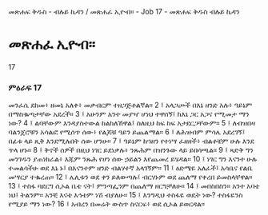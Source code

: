 ﻿
መጽሐፍ ቅዱስ - ብሉይ ኪዳን / መጽሐፈ ኢዮብ። - Job 17 - መጽሐፍ ቅዱስ ብሉይ ኪዳን
# መጽሐፈ ኢዮብ።
17
### ምዕራፍ 17
መንፈሴ ደከመ፥ ዘመኔ አለቀ፥ መቃብርም ተዘጋጅቶልኛል።
2 ፤ አላጋጮች በእኔ ዘንድ አሉ፥ ዓይኔም በማስቈጣታቸው አደረች።
3 ፤ አሁንም አንተ መያዣ ሆነህ ተዋሰኝ፤ ከእኔ ጋር አጋና የሚመታ ማን ነው?
4 ፤ ልባቸውም እንዳያስተውል ከልክለኸዋል፤ ስለዚህ ከፍ ከፍ አታደርጋቸውም።
5 ፤ ለብዝበዛ ባልንጀሮቹን አሳልፎ የሚሰጥ ሰው፥ የልጆቹ ዓይን ይጨልማል።
6 ፤ ለሕዝብም ምሳሌ አደረገኝ፤ በፊቱ ላይ ጺቅ እንደሚሉበት ሰው ሆንሁ።
7 ፤ ዓይኔም ከኀዘን የተነሣ ፈዘዘች፥ ብልቶቼም ሁሉ እንደ ጥላ ሆኑ።
8 ፤ ቅኖች ሰዎች በዚህ ነገር ይደነቃሉ፥ ንጹሕም በዝንጉው ላይ ይበሳጫል።
9 ፤ ጻድቅ ግን መንገዱን ያጠነክራል፥ እጁም ንጹሕ የሆነ ሰው ኃይልን እየጨመረ ይሄዳል። 
10 ፤ ነገር ግን እናንተ ሁሉ ተመልሳችሁ ወደ እኔ ኑ፤ በእናንተም ዘንድ ብልሃተኛ አላገኝም። 
11 ፤ ዕድሜዬ አለፈች፤ አሳቤና የልቤ መሣርያ ተቈረጠ። 
12 ፤ ሌሊቱን ወደ ቀን ይለውጣሉ፤ ብርሃኑም ወደ ጨለማ የቀረበ ይመስላቸዋል። 
13 ፤ ተስፋ ባደርግ ሲኦል ቤቴ ናት፤ ምንጣፌንም በጨለማ ዘርግቻለሁ። 
14 ፤ መበስበስን። አንተ አባቴ ነህ፤ ትልንም። አንቺ እናቴ እኅቴም ነሽ ብያለሁ። 
15 ፤ እንግዲህ ተስፋዬ ወዴት ነው? ተስፋዬንስ የሚያይ ማን ነው? 
16 ፤ አብረን በመሬት ውስጥ ስናርፍ፥ ወደ ሲኦል ይወርዳል። 
